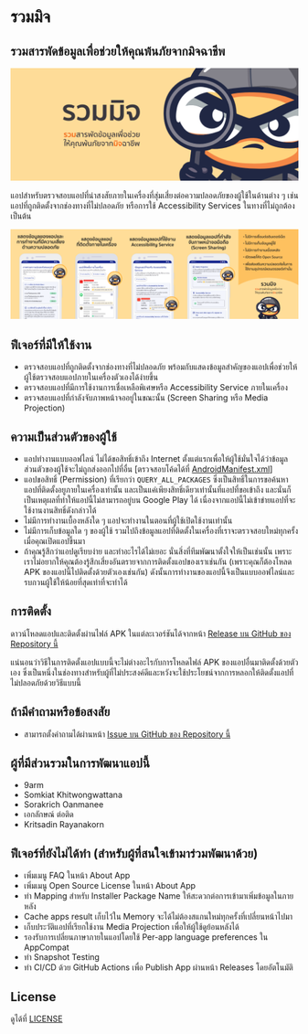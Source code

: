 # รวมมิจ
## รวมสารพัดข้อมูลเพื่อช่วยให้คุณพ้นภัยจากมิจฉาชีพ

![cover.png](image%2Fcover.png)

แอปสำหรับตรวจสอบแอปที่น่าสงสัยภายในเครื่องที่สุ่มเสี่ยงต่อความปลอดภัยของผู้ใช้ในด้านต่าง ๆ เช่น แอปที่ถูกติดตั้งจากช่องทางที่ไม่ปลอดภัย หรือการใช้ Accessibility Services ในทางที่ไม่ถูกต้อง เป็นต้น

![highlight.png](image%2Fhighlight.png)

## ฟีเจอร์ที่มีให้ใช้งาน
* ตรวจสอบแอปที่ถูกติดตั้งจากช่องทางที่ไม่ปลอดภัย พร้อมกับแสดงข้อมูลสำคัญของแอปเพื่อช่วยให้ผู้ใช้ตรวจสอบแอปภายในเครื่องตัวเองได้ง่ายขึ้น
* ตรวจสอบแอปที่มีการใช้งานการเชื่อเหลือพิเศษหรือ Accessibility Service ภายในเครื่อง
* ตรวจสอบแอปที่กำลังจับภาพหน้าจออยู่ในขณะนั้น (Screen Sharing หรือ Media Projection)

## ความเป็นส่วนตัวของผู้ใช้
* แอปทำงานแบบออฟไลน์ ไม่ได้ขอสิทธิ์เข้าถึง Internet ตั้งแต่แรกเพื่อให้ผู้ใช้มั่นใจได้ว่าข้อมูลส่วนตัวของผู้ใช้จะไม่ถูกส่งออกไปที่อื่น [ตรวจสอบโค้ดได้ที่ [AndroidManifest.xml](app%2Fsrc%2Fmain%2FAndroidManifest.xml)]
* แอปขอสิทธิ์ (Permission) ที่เรียกว่า `QUERY_ALL_PACKAGES` ซึ่งเป็นสิทธิ์ในการขอค้นหาแอปที่ติดตั้งอยูภายในเครื่องเท่านั้น และเป็นแค่เพียงสิทธิ์เดียวเท่านั้นที่แอปที่ขอเข้าถึง และนั่นก็เป็นเหตุผลที่ทำให้แอปนี้ไม่สามารถอยู่บน Google Play ได้ เนื่องจากแอปนี้ไม่เข้าข่ายแอปที่จะใช้งานงานสิทธิ์ดังกล่าวได้
* ไม่มีการทำงานเบื้องหลังใด ๆ แอปจะทำงานในตอนที่ผู้ใช้เปิดใช้งานเท่านั้น
* ไม่มีการเก็บข้อมูลใด ๆ ของผู้ใช้ รวมไปถึงข้อมูลแอปที่ติดตั้งในเครื่องที่เราจะตรวจสอบใหม่ทุกครั้งเมื่อคุณเปิดแอปขึ้นมา
* ถ้าคุณรู้สึกว่าแอปดูเรียบง่าย และทำอะไรได้ไม่เยอะ นั่นสิ่งที่ทีมพัฒนาตั้งใจให้เป็นเช่นนั้น เพราะเราไม่อยากให้คุณต้องรู้สึกเสี่ยงอันตรายจากการติดตั้งแอปของเราเช่นกัน (เพราะคุณก็ต้องโหลด APK ของแอปนี้ไปติดตั้งด้วยตัวเองเช่นกัน) ดังนั้นการทำงานของแอปนี้จึงเป็นแบบออฟไลน์และรบกวนผู้ใช้ให้น้อยที่สุดเท่าที่จะทำได้

## การติดตั้ง
ดาวน์โหลดแอปและติดตั้งผ่านไฟล์ APK ในแต่ละเวอร์ชันได้จากหน้า [Release บน GitHub ของ Repository นี้](https://github.com/akexorcist/ruam-mij-android/releases)

แน่นอนว่าวิธีในการติดตั้งแอปแบบนี้จะไม่ต่างอะไรกับการโหลดไฟล์ APK ของแอปอื่นมาติดตั้งด้วยตัวเอง ซึ่งเป็นหนึ่งในช่องทางสำหรับผู้ที่ไม่ประสงค์ดีและหวังจะใช้ประโยชน์จากการหลอกให้ติดตั้งแอปที่ไม่ปลอดภัยด้วยวิธีแบบนี้

## ถ้ามีคำถามหรือข้อสงสัย
* สามารถตั้งคำถามได้ผ่านหน้า [Issue บน GitHub ของ Repository นี้](https://github.com/akexorcist/ruam-mij-android/issues)

## ผู้ที่มีส่วนรวมในการพัฒนาแอปนี้
* 9arm
* Somkiat Khitwongwattana
* Sorakrich Oanmanee
* เอกลักษณ์ ต่อติด
* Kritsadin Rayanakorn

## ฟีเจอร์ที่ยังไม่ได้ทำ (สำหรับผู้ที่สนใจเข้ามาร่วมพัฒนาด้วย)
* เพิ่มเมนู FAQ ในหน้า About App
* เพิ่มเมนู Open Source License ในหน้า About App
* ทำ Mapping สำหรับ Installer Package Name ให้สะดวกต่อการเข้ามาเพิ่มข้อมูลในภายหลัง
* Cache apps result เก็บไว้ใน Memory จะได้ไม่ต้องสแกนใหม่ทุกครั้งที่เปลี่ยนหน้าไปมา
* เก็บประวัติแอปที่เรียกใช้งาน Media Projection เพื่อให้ผู้ใช้ดูย้อนหลังได้
* รองรับการเปลี่ยนภาษาภายในแอปโดยใช้ Per-app language preferences ใน AppCompat
* ทำ Snapshot Testing
* ทำ CI/CD ด้วย GitHub Actions เพื่อ Publish App ผ่านหน้า Releases โดยอัตโนมัติ

## License
ดูได้ที่ [LICENSE](LICENSE)
